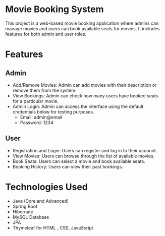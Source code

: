 # Movie Booking System
This project is a web-based movie booking application where admins can manage movies and users can book available seats for movies. It includes features for both admin and user roles.
# Features
## Admin
* Add/Remove Movies: Admin can add movies with their description or remove them from the system.
* View Bookings: Admin can check how many users have booked seats for a particular movie.
* Admin Login: Admin can access the interface using the default credentials below for testing purposes.
  * Email: admin@email
  * Password: 1234
 
 ## User
 * Registration and Login: Users can register and log in to their account.
 * View Movies: Users can browse through the list of available movies.
 * Book Seats: Users can select a movie and book available seats.
 * Booking History: Users can view their past bookings.

# Technologies Used
* Java (Core and Advanced)
* Spring Boot
* Hibernate
* MySQL Database
* JPA
* Thymeleaf for HTML , CSS, JavaScript
  
